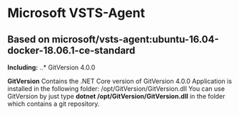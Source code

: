 # Microsoft VSTS-Agent
## Based on microsoft/vsts-agent:ubuntu-16.04-docker-18.06.1-ce-standard

**Including:**
..* GitVersion 4.0.0


**GitVersion**
Contains the .NET Core version of GitVersion 4.0.0
Application is installed in the following folder: /opt/GitVersion/GitVersion.dll
You can use GitVersion by just type **dotnet /opt/GitVersion/GitVersion.dll** in the folder which contains a git repository.
